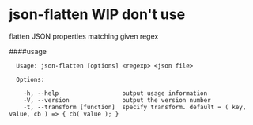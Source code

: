 # json-flatten WIP don't use

flatten JSON properties matching given regex

####usage
```
  Usage: json-flatten [options] <regexp> <json file>

  Options:

    -h, --help                  output usage information
    -V, --version               output the version number
    -t, --transform [function]  specify transform. default = ( key, value, cb ) => { cb( value ); }
```



